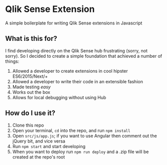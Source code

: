 # Qlik Sense Extension
A simple boilerplate for writing Qlik Sense extensions in Javascript

## What is this for? 
I find developing directly on the Qlik Sense hub frustrating (sorry, not sorry). So I decided to create a simple 
foundation that achieved a number of things:

1. Allowed a developer to create extensions in cool hipster ES6/2015/Next/+
2. Allowed a developer to write their code in an extensible fashion
3. Made testing _easy_
4. Works out the box
5. Allows for local debugging without using Hub

## How do I use it?
1. Clone this repo
2. Open your terminal, `cd` into the repo, and run `npm install`
3. Open `src/js/app.js`; if you want to use Angular then comment out the jQuery bit, and vice versa
4. Run `npm start` and start developing
5. When you want to deploy run `npm run deploy` and a .zip file will be created at the repo's root
